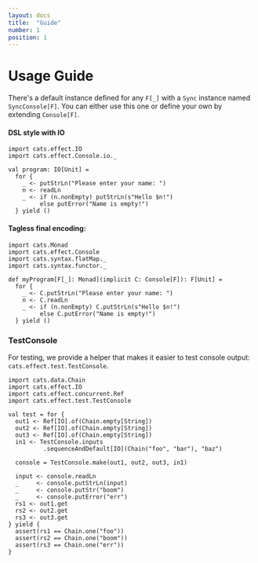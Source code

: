 ```yaml
---
layout: docs
title:  "Guide"
number: 1
position: 1
---
```


# Usage Guide

There's a default instance defined for any `F[_]` with a `Sync` instance named `SyncConsole[F]`. You can either use this one or define your own by extending `Console[F]`.

#### DSL style with IO

```tut:book:silent
import cats.effect.IO
import cats.effect.Console.io._

val program: IO[Unit] =
  for {
    _ <- putStrLn("Please enter your name: ")
    n <- readLn
    _ <- if (n.nonEmpty) putStrLn(s"Hello $n!")
         else putError("Name is empty!")
  } yield ()
```

#### Tagless final encoding:

```tut:book:reset:silent
import cats.Monad
import cats.effect.Console
import cats.syntax.flatMap._
import cats.syntax.functor._

def myProgram[F[_]: Monad](implicit C: Console[F]): F[Unit] =
  for {
    _ <- C.putStrLn("Please enter your name: ")
    n <- C.readLn
    _ <- if (n.nonEmpty) C.putStrLn(s"Hello $n!")
         else C.putError("Name is empty!")
  } yield ()
```

### TestConsole

For testing, we provide a helper that makes it easier to test console output: `cats.effect.test.TestConsole`.

```tut:book:silent
import cats.data.Chain
import cats.effect.IO
import cats.effect.concurrent.Ref
import cats.effect.test.TestConsole

val test = for {
  out1 <- Ref[IO].of(Chain.empty[String])
  out2 <- Ref[IO].of(Chain.empty[String])
  out3 <- Ref[IO].of(Chain.empty[String])
  in1 <- TestConsole.inputs
          .sequenceAndDefault[IO](Chain("foo", "bar"), "baz")
  
  console = TestConsole.make(out1, out2, out3, in1)
  
  input <- console.readLn
  _     <- console.putStrLn(input)
  _     <- console.putStr("boom")
  _     <- console.putError("err")
  rs1 <- out1.get
  rs2 <- out2.get
  rs3 <- out3.get
} yield {
  assert(rs1 == Chain.one("foo"))
  assert(rs2 == Chain.one("boom"))
  assert(rs3 == Chain.one("err"))
}
  ```
